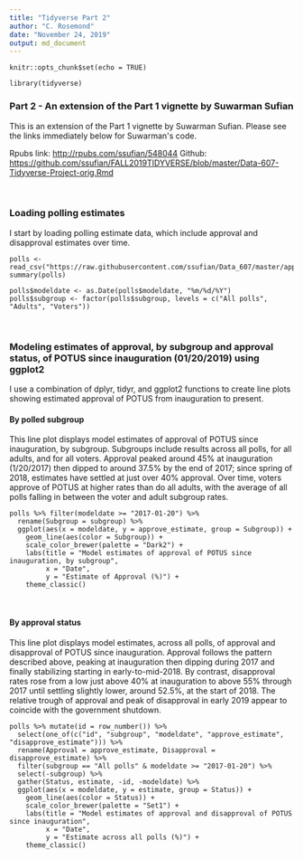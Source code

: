 ```yaml
---
title: "Tidyverse Part 2"
author: "C. Rosemond"
date: "November 24, 2019"
output: md_document
---
```


```{r setup, include=FALSE}
knitr::opts_chunk$set(echo = TRUE)
```

```{r libraries, eval=TRUE}
library(tidyverse)
```


### Part 2 - An extension of the Part 1 vignette by Suwarman Sufian
This is an extension of the Part 1 vignette by Suwarman Sufian. Please see the links immediately below for Suwarman's code.

Rpubs link: http://rpubs.com/ssufian/548044
Github: https://github.com/ssufian/FALL2019TIDYVERSE/blob/master/Data-607-Tidyverse-Project-orig.Rmd

<br>

### Loading polling estimates
I start by loading polling estimate data, which include approval and disapproval estimates over time.

```{r load, eval=TRUE, message=FALSE}
polls <- read_csv("https://raw.githubusercontent.com/ssufian/Data_607/master/approval_topline.csv")
summary(polls)
```

```{r dates, eval=TRUE, warning=FALSE}
polls$modeldate <- as.Date(polls$modeldate, "%m/%d/%Y")
polls$subgroup <- factor(polls$subgroup, levels = c("All polls", "Adults", "Voters"))
```

<br>

### Modeling estimates of approval, by subgroup and approval status, of POTUS since inauguration (01/20/2019) using ggplot2
I use a combination of dplyr, tidyr, and ggplot2 functions to create line plots showing estimated approval of POTUS from inauguration to present.

#### By polled subgroup
This line plot displays model estimates of approval of POTUS since inauguration, by subgroup. Subgroups include results across all polls, for all adults, and for all voters. Approval peaked around 45% at inauguration (1/20/2017) then dipped to around 37.5% by the end of 2017; since spring of 2018, estimates have settled at just over 40% approval. Over time, voters approve of POTUS at higher rates than do all adults, with the average of all polls falling in between the voter and adult subgroup rates.  

```{r subgroup, eval=TRUE}
polls %>% filter(modeldate >= "2017-01-20") %>%
  rename(Subgroup = subgroup) %>%
  ggplot(aes(x = modeldate, y = approve_estimate, group = Subgroup)) +
    geom_line(aes(color = Subgroup)) +
    scale_color_brewer(palette = "Dark2") +
    labs(title = "Model estimates of approval of POTUS since inauguration, by subgroup",
         x = "Date",
         y = "Estimate of Approval (%)") +
    theme_classic()
```

<br>

#### By approval status
This line plot displays model estimates, across all polls, of approval and disapproval of POTUS since inauguration. Approval follows the pattern described above, peaking at inauguration then dipping during 2017 and finally stabilizing starting in early-to-mid-2018. By contrast, disapproval rates rose from a low just above 40% at inauguration to above 55% through 2017 until settling slightly lower, around 52.5%, at the start of 2018. The relative trough of approval and peak of disapproval in early 2019 appear to coincide with the government shutdown.

```{r lineplot, eval=TRUE}
polls %>% mutate(id = row_number()) %>%
  select(one_of(c("id", "subgroup", "modeldate", "approve_estimate", "disapprove_estimate"))) %>%
  rename(Approval = approve_estimate, Disapproval = disapprove_estimate) %>%
  filter(subgroup == "All polls" & modeldate >= "2017-01-20") %>%
  select(-subgroup) %>%
  gather(Status, estimate, -id, -modeldate) %>%
  ggplot(aes(x = modeldate, y = estimate, group = Status)) +
    geom_line(aes(color = Status)) +
    scale_color_brewer(palette = "Set1") +
    labs(title = "Model estimates of approval and disapproval of POTUS since inauguration",
         x = "Date",
         y = "Estimate across all polls (%)") +
    theme_classic()
```

